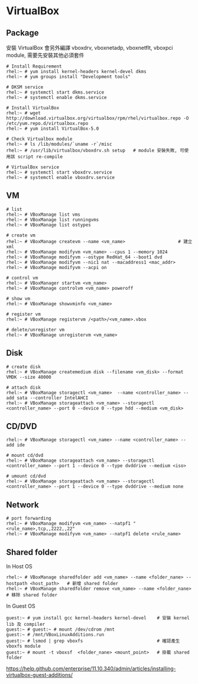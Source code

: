 # VirtualBox #


## Package ##

安裝 VirtualBox 會另外編譯 vboxdrv, vboxnetadp, vboxnetflt, vboxpci module, 需要先安裝其他必須套件

	# Install Requirement
	rhel:~ # yum install kernel-headers kernel-devel dkms
	rhel:~ # yum groups install "Development tools"

	# DKSM service
	rhel:~ # systemctl start dkms.service
	rhel:~ # systemctl enable dkms.service

	# Install VirtualBox
	rhel:~ # wget http://download.virtualbox.org/virtualbox/rpm/rhel/virtualbox.repo -O /etc/yum.repo.d/virtualbox.repo
	rhel:~ # yum install VirtualBox-5.0

	# Check Virtualbox module
	rhel:~ # ls /lib/modules/`uname -r`/misc
	rhel:~ # /usr/lib/virtualbox/vboxdrv.sh setup   # module 安裝失敗, 可使用該 script re-compile

	# VirtualBox service
	rhel:~ # systemctl start vboxdrv.service
	rhel:~ # systemctl enable vboxdrv.service


## VM ##

	# list
	rhel:~ # VBoxManage list vms
	rhel:~ # VBoxManage list runningvms
	rhel:~ # VBoxManage list ostypes

	# create vm
	rhel:~ # VBoxManage createvm --name <vm_name>                    # 建立 xml
	rhel:~ # VBoxManage modifyvm <vm_name> --cpus 1 --memory 1024
	rhel:~ # VBoxManage modifyvm --ostype RedHat_64 --boot1 dvd
	rhel:~ # VBoxManage modifyvm --nic1 nat --macaddress1 <mac_addr>
	rhel:~ # VBoxManage modifyvm --acpi on 

	# control vm
	rhel:~ # VBoxManager startvm <vm_name>
	rhel:~ # VBoxManage controlvm <vm_name> poweroff

	# show vm
	rhel:~ # VBoxManage showvminfo <vm_name>

	# register vm
	rhel:~ # VBoxManage registervm /<path>/<vm_name>.vbox

	# delete/unregister vm
	rhel:~ # VBoxManage unregistervm <vm_name>


## Disk ##

	# create disk
	rhel:~ # VBoxManage createmedium disk --filename <vm_disk> --format VMDK --size 40000

	# attach disk
	rhel:~ # VBoxManage storagectl <vm_name>  --name <controller_name> --add sata --controller IntelAHCI
	rhel:~ # VBoxManage storageattach <vm_name> --storagectl <controller_name> --port 0 --device 0 --type hdd --medium <vm_disk>


## CD/DVD ##

	rhel:~ # VBoxManage storagectl <vm_name> --name <controller_name> --add ide

	# mount cd/dvd
	rhel:~ # VBoxManage storageattach <vm_name> --storagectl <controller_name> --port 1 --device 0 --type dvddrive --medium <iso>

	# umount cd/dvd
	rhel:~ # VBoxManage storageattach <vm_name> --storagectl <controller_name> --port 1 --device 0 --type dvddrive --medium none


## Network ##

	# port forwarding
	rhel:~ # VBoxManage modifyvm <vm_name> --natpf1 "<rule_name>,tcp,,2222,,22"
	rhel:~ # VBoxManage modifyvm <vm_name> --natpf1 delete <rule_name>


## Shared folder ##

In Host OS

	rhel:~ # VBoxManage sharedfolder add <vm_name> --name <folder_nane> --hostpath <host_path>   # 新增 shared folder
	rhel:~ # VBoxManage sharedfolder remove <vm_name> --name <folder_nane>                       # 移除 shared folder

In Guest OS

	guest:~ # yum install gcc kernel-headers kernel-devel    # 安裝 kernel lib 及 compiler
	guest:~ # guest:~ # mount /dev/cdrom /mnt
	guest:~ # /mnt/VBoxLinuxAdditions.run
	guest:~ # lsmod | grep vboxfs                            # 確認產生 vboxfs module
	guest:~ # mount -t vboxsf  <folder_nane> <mount_point>   # 掛載 shared folder




https://help.github.com/enterprise/11.10.340/admin/articles/installing-virtualbox-guest-additions/